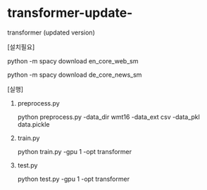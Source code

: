 # transformer-update-
transformer (updated version)


	
[설치필요]

 python -m spacy download en_core_web_sm


 python -m spacy download de_core_news_sm


[실행]
1. preprocess.py
 
	 python preprocess.py -data_dir wmt16 -data_ext csv -data_pkl data.pickle

2. train.py

	python train.py -gpu 1 -opt transformer

3. test.py

	python test.py -gpu 1 -opt transformer
